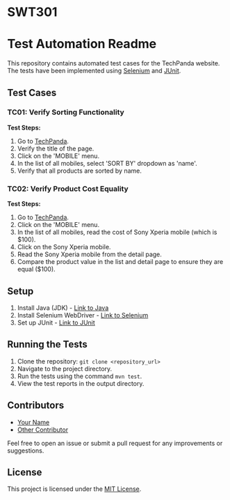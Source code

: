 # SWT301
# Test Automation Readme

This repository contains automated test cases for the TechPanda website. The tests have been implemented using [Selenium](https://www.selenium.dev/) and [JUnit](https://junit.org/junit5/).

## Test Cases

### TC01: Verify Sorting Functionality

**Test Steps:**

1. Go to [TechPanda](http://live.techpanda.org/).
2. Verify the title of the page.
3. Click on the 'MOBILE' menu.
4. In the list of all mobiles, select 'SORT BY' dropdown as 'name'.
5. Verify that all products are sorted by name.

### TC02: Verify Product Cost Equality

**Test Steps:**

1. Go to [TechPanda](http://live.techpanda.org/).
2. Click on the 'MOBILE' menu.
3. In the list of all mobiles, read the cost of Sony Xperia mobile (which is $100).
4. Click on the Sony Xperia mobile.
5. Read the Sony Xperia mobile from the detail page.
6. Compare the product value in the list and detail page to ensure they are equal ($100).

## Setup

1. Install Java (JDK) - [Link to Java](https://www.oracle.com/java/technologies/javase-jdk11-downloads.html)
2. Install Selenium WebDriver - [Link to Selenium](https://www.selenium.dev/downloads/)
3. Set up JUnit - [Link to JUnit](https://junit.org/junit5/)

## Running the Tests

1. Clone the repository: `git clone <repository_url>`
2. Navigate to the project directory.
3. Run the tests using the command `mvn test`.
4. View the test reports in the output directory.

## Contributors

- [Your Name](https://github.com/your_username)
- [Other Contributor](https://github.com/other_contributor)

Feel free to open an issue or submit a pull request for any improvements or suggestions.

## License

This project is licensed under the [MIT License](https://opensource.org/licenses/MIT).
